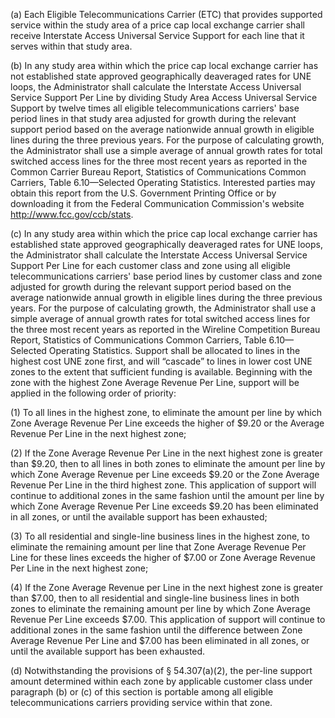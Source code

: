 (a) Each Eligible Telecommunications Carrier (ETC) that provides supported service within the study area of a price cap local exchange carrier shall receive Interstate Access Universal Service Support for each line that it serves within that study area.

(b) In any study area within which the price cap local exchange carrier has not established state approved geographically deaveraged rates for UNE loops, the Administrator shall calculate the Interstate Access Universal Service Support Per Line by dividing Study Area Access Universal Service Support by twelve times all eligible telecommunications carriers' base period lines in that study area adjusted for growth during the relevant support period based on the average nationwide annual growth in eligible lines during the three previous years. For the purpose of calculating growth, the Administrator shall use a simple average of annual growth rates for total switched access lines for the three most recent years as reported in the Common Carrier Bureau Report, Statistics of Communications Common Carriers, Table 6.10—Selected Operating Statistics. Interested parties may obtain this report from the U.S. Government Printing Office or by downloading it from the Federal Communication Commission's website http://www.fcc.gov/ccb/stats.
                                    

(c) In any study area within which the price cap local exchange carrier has established state approved geographically deaveraged rates for UNE loops, the Administrator shall calculate the Interstate Access Universal Service Support Per Line for each customer class and zone using all eligible telecommunications carriers' base period lines by customer class and zone adjusted for growth during the relevant support period based on the average nationwide annual growth in eligible lines during the three previous years. For the purpose of calculating growth, the Administrator shall use a simple average of annual growth rates for total switched access lines for the three most recent years as reported in the Wireline Competition Bureau Report, Statistics of Communications Common Carriers, Table 6.10—Selected Operating Statistics. Support shall be allocated to lines in the highest cost UNE zone first, and will “cascade” to lines in lower cost UNE zones to the extent that sufficient funding is available. Beginning with the zone with the highest Zone Average Revenue Per Line, support will be applied in the following order of priority:

(1) To all lines in the highest zone, to eliminate the amount per line by which Zone Average Revenue Per Line exceeds the higher of $9.20 or the Average Revenue Per Line in the next highest zone;

(2) If the Zone Average Revenue Per Line in the next highest zone is greater than $9.20, then to all lines in both zones to eliminate the amount per line by which Zone Average Revenue per Line exceeds $9.20 or the Zone Average Revenue Per Line in the third highest zone. This application of support will continue to additional zones in the same fashion until the amount per line by which Zone Average Revenue Per Line exceeds $9.20 has been eliminated in all zones, or until the available support has been exhausted;

(3) To all residential and single-line business lines in the highest zone, to eliminate the remaining amount per line that Zone Average Revenue Per Line for these lines exceeds the higher of $7.00 or Zone Average Revenue Per Line in the next highest zone;

(4) If the Zone Average Revenue per Line in the next highest zone is greater than $7.00, then to all residential and single-line business lines in both zones to eliminate the remaining amount per line by which Zone Average Revenue Per Line exceeds $7.00. This application of support will continue to additional zones in the same fashion until the difference between Zone Average Revenue Per Line and $7.00 has been eliminated in all zones, or until the available support has been exhausted.

(d) Notwithstanding the provisions of § 54.307(a)(2), the per-line support amount determined within each zone by applicable customer class under paragraph (b) or (c) of this section is portable among all eligible telecommunications carriers providing service within that zone.

